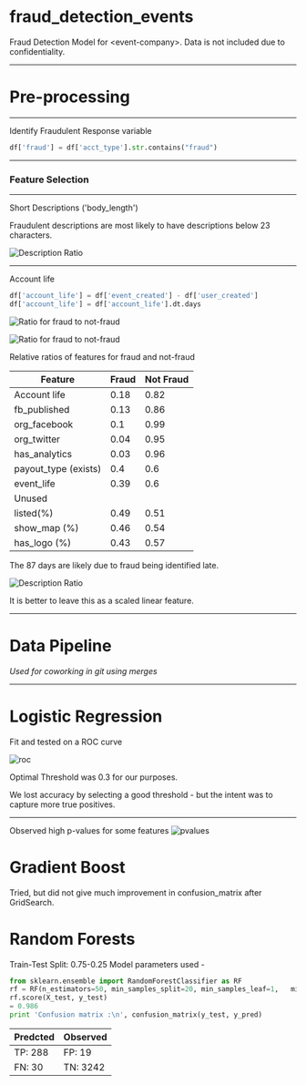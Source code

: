 # fraud_detection_events
Fraud Detection Model for &lt;event-company>. Data is not included due to confidentiality.

---

# Pre-processing

---

Identify Fraudulent Response variable

```python
df['fraud'] = df['acct_type'].str.contains("fraud")
```

---

### Feature Selection

---
Short Descriptions ('body_length')

Fraudulent descriptions are most likely to have descriptions below 23 characters.

![Description Ratio](images/cutoff.png)

---
Account life

```python
df['account_life'] = df['event_created'] - df['user_created']
df['account_life'] = df['account_life'].dt.days
```

![Ratio for fraud to not-fraud](images/feature_imp.png)

![Ratio for fraud to not-fraud](images/feature_imp_single_bar.png)

Relative ratios of features for fraud and not-fraud

| Feature | Fraud | Not Fraud |
| --------| ----- | --------- |
| Account life| 0.18 | 0.82|
| fb_published| 0.13| 0.86|
|org_facebook |0.1|0.99|
|org_twitter|0.04|0.95|
|has_analytics|0.03|0.96|
|payout_type (exists)|0.4|0.6|
|event_life|0.39|0.6|
|Unused| | |
|listed(%)|0.49|0.51|
|show_map (%) |0.46 | 0.54|
|has_logo (%)| 0.43| 0.57 |


The 87 days are likely due to fraud being identified late.

![Description Ratio](images/acctcutoff.png)


It is better to leave this as a scaled linear feature.


---
# Data Pipeline
_Used for coworking in git using merges_


---

# Logistic Regression

Fit and tested on a ROC curve

![roc](images/roc_curve.png)

Optimal Threshold was 0.3 for our purposes.  

We lost accuracy by selecting a good threshold - but the intent was to capture more true positives.

---

Observed high p-values for some features
![pvalues](images/pvalues.png)


# Gradient Boost

Tried, but did not give much improvement in confusion_matrix after GridSearch.

# Random Forests

Train-Test Split: 0.75-0.25
Model parameters used -

```python
from sklearn.ensemble import RandomForestClassifier as RF
rf = RF(n_estimators=50, min_samples_split=20, min_samples_leaf=1,   min_impurity_split=1e-5, max_depth = 30, oob_score=True)
rf.score(X_test, y_test)
= 0.986
print 'Confusion matrix :\n', confusion_matrix(y_test, y_pred)
```

|Predcted |Observed  |
|--|--|
|TP: 288 | FP: 19 |
|FN: 30   | TN: 3242|
